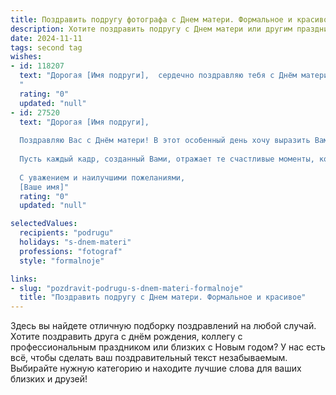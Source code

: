 ```yaml
---
title: Поздравить подругу фотографа с Днем матери. Формальное и красивое
description: Хотите поздравить подругу с Днем матери или другим праздником? Наш ИИ создаст незабываемое поздравление, а вы обязательно выделитесь среди других.  
date: 2024-11-11
tags: second tag
wishes:
- id: 118207
  text: "Дорогая [Имя подруги],  сердечно поздравляю тебя с Днём матери! Желаю тебе безграничного счастья, тепла и любви, которые окружают тебя каждый день. Пусть твой талант фотографа помогает тебе запечатлевать самые яркие моменты жизни, а материнство наполняет её смыслом и радостью.  Пусть этот праздник станет для тебя особенным и запоминающимся!
  "
  rating: "0"
  updated: "null"
- id: 27520
  text: "Дорогая [Имя подруги],
  
  Поздравляю Вас с Днём матери! В этот особенный день хочу выразить Вам свою искреннюю благодарность за ту безграничную любовь и заботу, которую Вы дарите своим близким. Ваше мастерство фотографа позволяет запечатлеть самые яркие мгновения жизни и сделать их вечными.
  
  Пусть каждый кадр, созданный Вами, отражает те счастливые моменты, которые наполняют Вашу жизнь теплом и радостью. Желаю Вам вдохновения, творческих успехов и здоровья, а также гармонии в семье и бесконечной любви.
  
  С уважением и наилучшими пожеланиями,
  [Ваше имя]"
  rating: "0"
  updated: "null"

selectedValues:
  recipients: "podrugu"
  holidays: "s-dnem-materi"
  professions: "fotograf"
  style: "formalnoje"

links:
- slug: "pozdravit-podrugu-s-dnem-materi-formalnoje"
  title: "Поздравить подругу с Днем матери. Формальное и красивое"
---
```


Здесь вы найдете отличную подборку поздравлений на любой случай.
Хотите поздравить друга с днём рождения, коллегу с профессиональным праздником или близких с Новым годом? У нас есть всё, чтобы сделать ваш поздравительный текст незабываемым. Выбирайте нужную категорию и находите лучшие слова для ваших близких и друзей!
